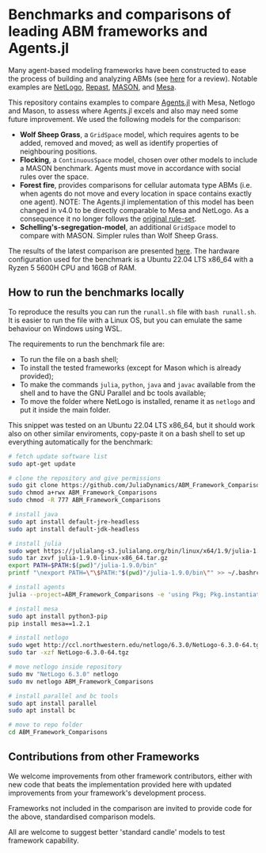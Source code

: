 # Benchmarks and comparisons of leading ABM frameworks and Agents.jl

Many agent-based modeling frameworks have been constructed to ease the process of building and analyzing ABMs (see [here](http://dx.doi.org/10.1016/j.cosrev.2017.03.001) for a review).
Notable examples are [NetLogo](https://ccl.northwestern.edu/netlogo/), [Repast](https://repast.github.io/index.html), [MASON](https://journals.sagepub.com/doi/10.1177/0037549705058073), and [Mesa](https://github.com/projectmesa/mesa).

This repository contains examples to compare [Agents.jl](https://github.com/JuliaDynamics/Agents.jl) with Mesa, Netlogo and Mason, to assess where Agents.jl excels and also may need some future improvement.
We used the following models for the comparison:

- **Wolf Sheep Grass**, a `GridSpace` model, which requires agents to be added, removed and moved; as well as identify properties of neighbouring positions.
- **Flocking**, a `ContinuousSpace` model, chosen over other models to include a MASON benchmark. Agents must move in accordance with social rules over the space.
- **Forest fire**, provides comparisons for cellular automata type ABMs (i.e. when agents do not move and every location in space contains exactly one agent). NOTE: The Agents.jl implementation of this model has been changed in v4.0 to be directly comparable to Mesa and NetLogo. As a consequence it no longer follows the [original rule-set](https://en.wikipedia.org/wiki/Forest-fire_model).
- **Schelling's-segregation-model**, an additional `GridSpace` model to compare with MASON. Simpler rules than Wolf Sheep Grass.

The results of the latest comparison are presented [here](https://juliadynamics.github.io/Agents.jl/stable/comparison/). The hardware configuration used for the benchmark is a Ubuntu 22.04 LTS x86_64 with a Ryzen 5 5600H CPU and 16GB of RAM.

## How to run the benchmarks locally

To reproduce the results you can run the `runall.sh` file with `bash runall.sh`. It is easier to run the file with a Linux OS, but you can emulate the same behaviour on Windows using WSL. 

The requirements to run the benchmark file are:

- To run the file on a bash shell;
- To install the tested frameworks (except for Mason which is already provided);
- To make the commands `julia`, `python`, `java` and `javac` available from the shell and to have the GNU Parallel and bc tools available;
- To move the folder where NetLogo is installed, rename it as `netlogo` and put it inside the main folder.

This snippet was tested on an Ubuntu 22.04 LTS x86_64, but it should work also on other similar enviroments, copy-paste it on a bash shell to set up everything automatically for the benchmark:

```bash
# fetch update software list
sudo apt-get update

# clone the repository and give permissions
sudo git clone https://github.com/JuliaDynamics/ABM_Framework_Comparisons.git
sudo chmod a+rwx ABM_Framework_Comparisons
sudo chmod -R 777 ABM_Framework_Comparisons

# install java
sudo apt install default-jre-headless
sudo apt install default-jdk-headless

# install julia
sudo wget https://julialang-s3.julialang.org/bin/linux/x64/1.9/julia-1.9.0-linux-x86_64.tar.gz
sudo tar zxvf julia-1.9.0-linux-x86_64.tar.gz
export PATH=$PATH:$(pwd)"/julia-1.9.0/bin"
printf "\nexport PATH=\"\$PATH:"$(pwd)"/julia-1.9.0/bin\"" >> ~/.bashrc

# install agents
julia --project=ABM_Framework_Comparisons -e 'using Pkg; Pkg.instantiate()'

# install mesa
sudo apt install python3-pip
pip install mesa==1.2.1

# install netlogo
sudo wget http://ccl.northwestern.edu/netlogo/6.3.0/NetLogo-6.3.0-64.tgz
sudo tar -xzf NetLogo-6.3.0-64.tgz

# move netlogo inside repository
sudo mv "NetLogo 6.3.0" netlogo
sudo mv netlogo ABM_Framework_Comparisons

# install parallel and bc tools
sudo apt install parallel
sudo apt install bc

# move to repo folder
cd ABM_Framework_Comparisons
```

## Contributions from other Frameworks

We welcome improvements from other framework contributors, either with new code that beats the implementation provided here with updated improvements from your framework's development process.

Frameworks not included in the comparison are invited to provide code for the above, standardised comparison models.

All are welcome to suggest better 'standard candle' models to test framework capability.

